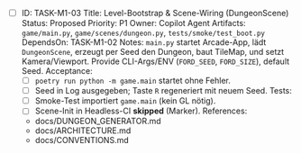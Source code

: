 - [ ] ID: TASK-M1-03
  Title: Level-Bootstrap & Scene-Wiring (DungeonScene)
  Status: Proposed
  Priority: P1
  Owner: Copilot Agent
  Artifacts: `game/main.py`, `game/scenes/dungeon.py`, `tests/smoke/test_boot.py`
  DependsOn: TASK-M1-02
  Notes:
  `main.py` startet Arcade-App, lädt `DungeonScene`, erzeugt per Seed den Dungeon, baut TileMap, und setzt Kamera/Viewport. Provide CLI-Args/ENV (`FORD_SEED`, `FORD_SIZE`), default Seed.
  Acceptance:
  - [ ] `poetry run python -m game.main` startet ohne Fehler.
  - [ ] Seed in Log ausgegeben; Taste `R` regeneriert mit neuem Seed.
  Tests:
  - [ ] Smoke-Test importiert `game.main` (kein GL nötig).
  - [ ] Scene-Init in Headless-CI **skipped** (Marker).
  References:
  - docs/DUNGEON_GENERATOR.md
  - docs/ARCHITECTURE.md
  - docs/CONVENTIONS.md
